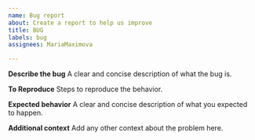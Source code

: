 ```yaml
---
name: Bug report
about: Create a report to help us improve
title: BUG
labels: bug
assignees: MariaMaximova

---
```


**Describe the bug**
A clear and concise description of what the bug is.

**To Reproduce**
Steps to reproduce the behavior.

**Expected behavior**
A clear and concise description of what you expected to happen.

**Additional context**
Add any other context about the problem here.
